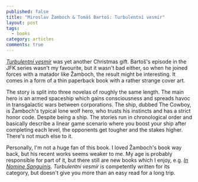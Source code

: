 ```yaml
---
published: false
title: "Miroslav Žamboch & Tomáš Bartoš: Turbulentní vesmír"
layout: post
tags:
  - books
category: articles
comments: true
---
```


[*Turbulentní vesmír*](https://www.goodreads.com/book/show/27309245-turbulentn-vesm-r) was yet another Christmas gift. Bartoš's episode in the JFK series wasn't my favourite, but it wasn't bad either, so when he joined forces with a matador like Žamboch, the result might be interesting. It comes in a form of a thin paperback book with a rather strange cover art.

The story is split into three novelas of roughly the same length. The main hero is an armed spaceship which gains consciousness and spreads havoc in transgalactic wars between corporations. The ship, dubbed The Cowboy, is Žamboch's typical lone wolf hero, who trusts his instincts and has a strict honor code. Despite being a ship. The stories run in chronological order and basically describe a linear game scenario where you boost your ship after completing each level, the opponents get tougher and the stakes higher. There's not much else to it.

Personally, I'm not a huge fan of this book. I loved Žamboch's book way back, but his recent works seems weaker to me. My age is probably responsible for part of it, but there still are new books which I enjoy, e.g. [*In Nomine Sanguinis*](/articles/miroslav-zamboch-in-nomine-sanguinis/). *Turbulentní vesmír* is competently written for its category, but doesn't give you more than an easy read for a long trip.
